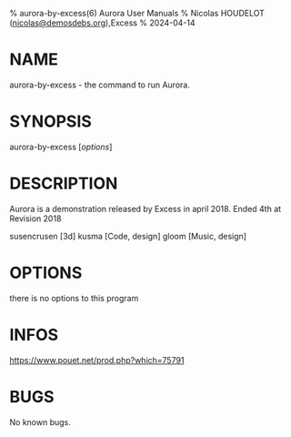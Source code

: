 % aurora-by-excess(6) Aurora User Manuals
% Nicolas HOUDELOT (nicolas@demosdebs.org),Excess
% 2024-04-14

# NAME
aurora-by-excess - the command to run Aurora.

# SYNOPSIS
aurora-by-excess [*options*]

# DESCRIPTION
Aurora is a demonstration released by Excess in april 2018.
Ended 4th at Revision 2018

susencrusen [3d]
kusma [Code, design]
gloom [Music, design]

# OPTIONS
there is no options to this program

# INFOS
https://www.pouet.net/prod.php?which=75791

# BUGS
No known bugs.
